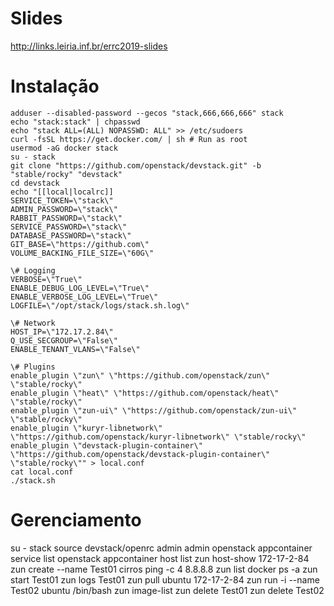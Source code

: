 # Slides
http://links.leiria.inf.br/errc2019-slides

# Instalação
```
adduser --disabled-password --gecos "stack,666,666,666" stack
echo "stack:stack" | chpasswd
echo "stack ALL=(ALL) NOPASSWD: ALL" >> /etc/sudoers
curl -fsSL https://get.docker.com/ | sh # Run as root
usermod -aG docker stack
su - stack
git clone "https://github.com/openstack/devstack.git" -b "stable/rocky" "devstack"
cd devstack
echo "[[local|localrc]]
SERVICE_TOKEN=\"stack\"
ADMIN_PASSWORD=\"stack\"
RABBIT_PASSWORD=\"stack\"
SERVICE_PASSWORD=\"stack\"
DATABASE_PASSWORD=\"stack\"
GIT_BASE=\"https://github.com\"
VOLUME_BACKING_FILE_SIZE=\"60G\"

\# Logging
VERBOSE=\"True\"
ENABLE_DEBUG_LOG_LEVEL=\"True\"
ENABLE_VERBOSE_LOG_LEVEL=\"True\"
LOGFILE=\"/opt/stack/logs/stack.sh.log\"

\# Network
HOST_IP=\"172.17.2.84\"
Q_USE_SECGROUP=\"False\"
ENABLE_TENANT_VLANS=\"False\"

\# Plugins
enable_plugin \"zun\" \"https://github.com/openstack/zun\" \"stable/rocky\"
enable_plugin \"heat\" \"https://github.com/openstack/heat\" \"stable/rocky\"
enable_plugin \"zun-ui\" \"https://github.com/openstack/zun-ui\" \"stable/rocky\"
enable_plugin \"kuryr-libnetwork\" \"https://github.com/openstack/kuryr-libnetwork\" \"stable/rocky\"
enable_plugin \"devstack-plugin-container\" \"https://github.com/openstack/devstack-plugin-container\" \"stable/rocky\"" > local.conf
cat local.conf
./stack.sh
```

# Gerenciamento
su - stack
source devstack/openrc admin admin
openstack appcontainer service list
openstack appcontainer host list
zun host-show 172-17-2-84
zun create --name Test01 cirros ping -c 4 8.8.8.8
zun list
docker ps -a
zun start Test01
zun logs Test01
zun pull ubuntu 172-17-2-84
zun run -i --name Test02 ubuntu /bin/bash
zun image-list
zun delete Test01
zun delete Test02

